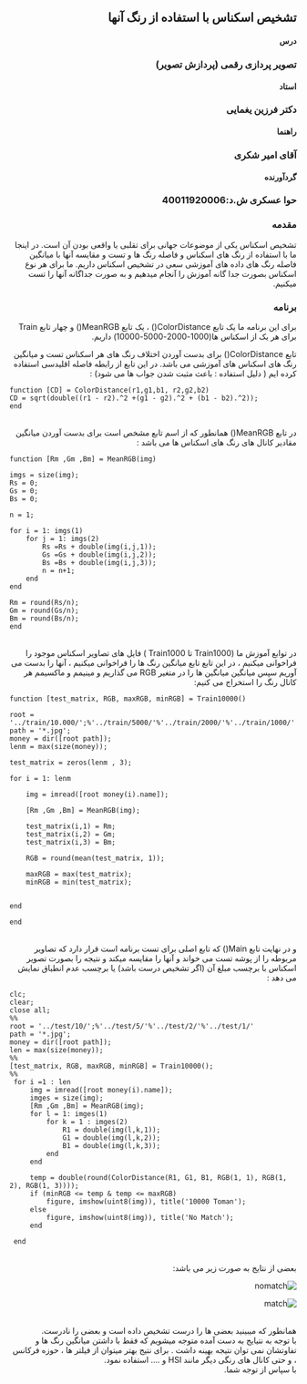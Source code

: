 <div dir ="rtl">
  
  
## تشخیص اسکناس با استفاده از رنگ آنها
#### درس  
### تصویر پردازی رقمی (پردازش تصویر)
#### استاد 
### دکتر فرزین یغمایی
#### راهنما
### آقای امیر شکری
#### گردآورنده 
### حوا عسکری ش.د:40011920006
### مقدمه
تشخیص اسکناس یکی از موضوعات جهانی برای تقلبی یا واقعی بودن آن است. در اینجا ما با استفاده از رنگ های اسکناس و فاصله رنگ ها و تست و مقایسه آنها با میانگین فاصله رنگ های داده های آموزشی سعی در تشخیص اسکناس داریم. ما برای هر نوع اسکناس بصورت جدا گانه آموزش را آنجام میدهیم و به صورت جداگانه آنها را تست میکنیم. 
</br>

### برنامه
برای این برنامه ما یک تابع ColorDistance() ، یک تابع MeanRGB() و چهار تابع Train برای هر یک از اسکناس ها(1000-2000-5000-10000) داریم.
</br>

تابع ColorDistance() برای بدست آوردن اختلاف رنگ های هر اسکناس تست و میانگین رنگ های اسکناس های آموزشی  می باشد. در این تابع از رابطه فاصله اقلیدسی استفاده کرده ایم ( دلیل استفاده : باعث مثبت شدن جواب ها می شود) :
</br>

<div dir ="ltr">

```
function [CD] = ColorDistance(r1,g1,b1, r2,g2,b2)
CD = sqrt(double((r1 - r2).^2 +(g1 - g2).^2 + (b1 - b2).^2));
end
```
  </div>
  
</br>
در تابع MeanRGB() همانطور که از اسم تابع مشخص است برای بدست آوردن میانگین مقادیر کانال های رنگ های اسکناس ها می باشد :
</br>

<div dir ="ltr">

```
function [Rm ,Gm ,Bm] = MeanRGB(img)
 
imgs = size(img);
Rs = 0;
Gs = 0;
Bs = 0;
 
n = 1;
 
for i = 1: imgs(1)
    for j = 1: imgs(2)
        Rs =Rs + double(img(i,j,1));
        Gs =Gs + double(img(i,j,2));
        Bs =Bs + double(img(i,j,3));
        n = n+1;
    end
end
 
Rm = round(Rs/n);
Gm = round(Gs/n);
Bm = round(Bs/n);
end
```

  </div>
  
</br>
در توابع آموزش ما (Train1000  تا Train1000 ) فایل های تصاویر اسکناس موجود را فراخوانی میکنیم ، در این تابع تابع میانگین رنگ ها را فراخوانی میکنیم ، آنها را بدست می آوریم سپس میانگین میانگین ها را در متغیر RGB می گذاریم و مینیمم و ماکسیمم هر کانال رنگ را استخراج می کنیم:
</br>

<div dir ="ltr">

```
function [test_matrix, RGB, maxRGB, minRGB] = Train10000()
 
root = '../train/10.000/';%'../train/5000/'%'../train/2000/'%'../train/1000/'
path = '*.jpg';
money = dir([root path]);
lenm = max(size(money));
 
test_matrix = zeros(lenm , 3);
 
for i = 1: lenm
 
    img = imread([root money(i).name]);
    
    [Rm ,Gm ,Bm] = MeanRGB(img);
    
    test_matrix(i,1) = Rm;
    test_matrix(i,2) = Gm;
    test_matrix(i,3) = Bm;
    
    RGB = round(mean(test_matrix, 1));
    
    maxRGB = max(test_matrix);
    minRGB = min(test_matrix);
        
    
end 
 
end
```

  </div>
  
</br>
 و در نهایت تابع Main() که تابع اصلی برای تست برنامه است قرار دارد که تصاویر مربوطه را از پوشه تست می خواند و آنها را مقایسه میکند و نتیجه را بصورت تصویر اسکناس با برچسب مبلغ آن (اگر تشخیص درست باشد) یا برچسب عدم انطباق نمایش می دهد :
</br>

<div dir="ltr">

```
clc;
clear;
close all;
%%
root = '../test/10/';%'../test/5/'%'../test/2/'%'../test/1/'
path = '*.jpg';
money = dir([root path]);
len = max(size(money));
%%
[test_matrix, RGB, maxRGB, minRGB] = Train10000();
%%
 for i =1 : len
     img = imread([root money(i).name]);
     imges = size(img);
     [Rm ,Gm ,Bm] = MeanRGB(img);
     for l = 1: imges(1)
         for k = 1 : imges(2)
             R1 = double(img(l,k,1));
             G1 = double(img(l,k,2));
             B1 = double(img(l,k,3));
         end
     end
     
     temp = double(round(ColorDistance(R1, G1, B1, RGB(1, 1), RGB(1, 2), RGB(1, 3))));
     if (minRGB <= temp & temp <= maxRGB)
         figure, imshow(uint8(img)), title('10000 Toman');
     else
         figure, imshow(uint8(img)), title('No Match');
     end
     
 end
```
  
  </div>
  
</br>
بعضی از نتایج به صورت زیر می باشد: 

</br>

![nomatch]()

![match]()



</br>
همانطور که میبینید بعضی ها را درست تشخیص داده است و بعضی را نادرست.

</br>
با توجه به نتیایج به دست آمده متوجه میشویم که فقط با داشتن میانگین رنگ ها و تفاوتشان نمی توان نتیجه بهینه داشت . برای نتیج بهتر میتوان از فیلتر ها ، حوزه فرکانس ، و حتی کانال های رنگی دیگر مانند HSI و .... استفاده نمود.
</br>
با سپاس از توجه شما.

</div>
